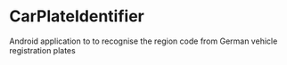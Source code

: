 # CarPlateIdentifier
Android application to to recognise the region code from German vehicle registration plates
